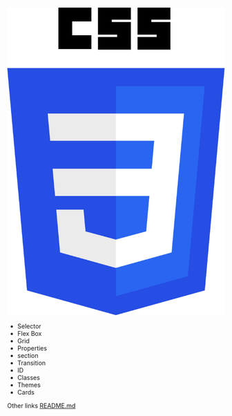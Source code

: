 ![CSS3](CSS3_logo_and_wordmark.svg.jpg)

- Selector
- Flex Box
- Grid
- Properties
- section
- Transition
- ID
- Classes
- Themes
- Cards

Other links
[README.md](README.md)
